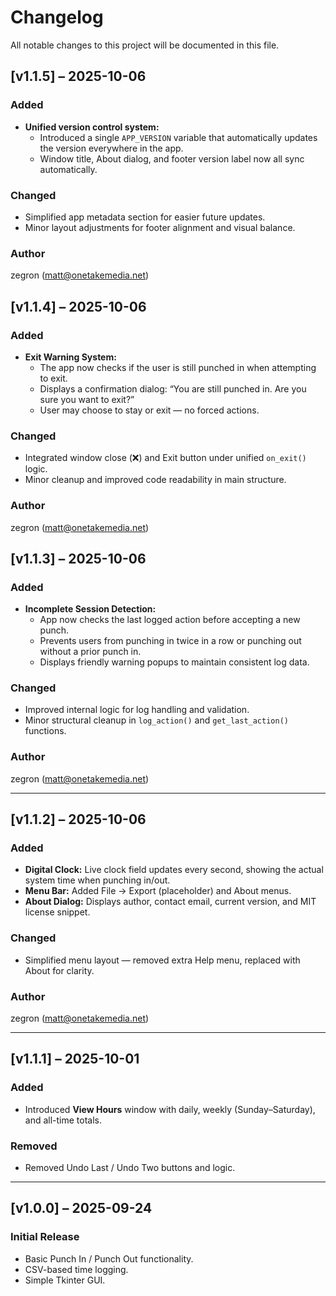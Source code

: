 # Changelog

<!-- Sync commit for GitHub display: v1.1.5 -->
All notable changes to this project will be documented in this file.
## [v1.1.5] – 2025-10-06
### Added
- **Unified version control system:**
  - Introduced a single `APP_VERSION` variable that automatically updates the version everywhere in the app.
  - Window title, About dialog, and footer version label now all sync automatically.

### Changed
- Simplified app metadata section for easier future updates.
- Minor layout adjustments for footer alignment and visual balance.

### Author
zegron (<matt@onetakemedia.net>)


## [v1.1.4] – 2025-10-06
### Added
- **Exit Warning System:**  
  - The app now checks if the user is still punched in when attempting to exit.  
  - Displays a confirmation dialog: “You are still punched in. Are you sure you want to exit?”  
  - User may choose to stay or exit — no forced actions.

### Changed
- Integrated window close (❌) and Exit button under unified `on_exit()` logic.
- Minor cleanup and improved code readability in main structure.

### Author
zegron (<matt@onetakemedia.net>)


## [v1.1.3] – 2025-10-06
### Added
- **Incomplete Session Detection:**  
  - App now checks the last logged action before accepting a new punch.  
  - Prevents users from punching in twice in a row or punching out without a prior punch in.  
  - Displays friendly warning popups to maintain consistent log data.

### Changed
- Improved internal logic for log handling and validation.
- Minor structural cleanup in `log_action()` and `get_last_action()` functions.

### Author
zegron (<matt@onetakemedia.net>)

---

## [v1.1.2] – 2025-10-06
### Added
- **Digital Clock:** Live clock field updates every second, showing the actual system time when punching in/out.  
- **Menu Bar:** Added File → Export (placeholder) and About menus.  
- **About Dialog:** Displays author, contact email, current version, and MIT license snippet.

### Changed
- Simplified menu layout — removed extra Help menu, replaced with About for clarity.

### Author
zegron (<matt@onetakemedia.net>)

---

## [v1.1.1] – 2025-10-01
### Added
- Introduced **View Hours** window with daily, weekly (Sunday–Saturday), and all-time totals.

### Removed
- Removed Undo Last / Undo Two buttons and logic.

---

## [v1.0.0] – 2025-09-24
### Initial Release
- Basic Punch In / Punch Out functionality.  
- CSV-based time logging.  
- Simple Tkinter GUI.


